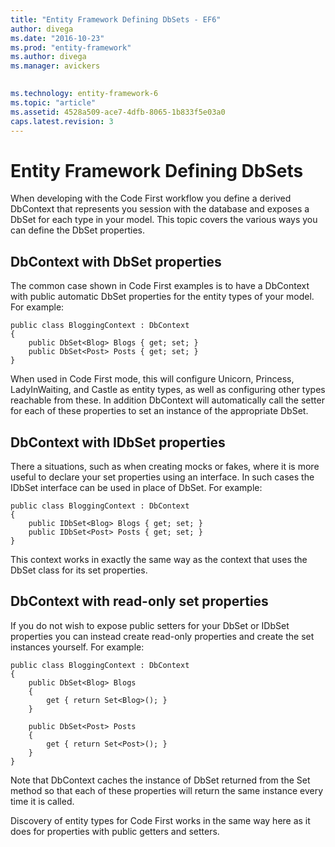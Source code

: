 ```yaml
---
title: "Entity Framework Defining DbSets - EF6"
author: divega
ms.date: "2016-10-23"
ms.prod: "entity-framework"
ms.author: divega
ms.manager: avickers
 

ms.technology: entity-framework-6
ms.topic: "article"
ms.assetid: 4528a509-ace7-4dfb-8065-1b833f5e03a0
caps.latest.revision: 3
---
```

# Entity Framework Defining DbSets
When developing with the Code First workflow you define a derived DbContext that represents you session with the database and exposes a DbSet for each type in your model. This topic covers the various ways you can define the DbSet properties.  
  
## DbContext with DbSet properties  
  
The common case shown in Code First examples is to have a DbContext with public automatic DbSet properties for the entity types of your model. For example:  
  
```  
public class BloggingContext : DbContext 
{ 
    public DbSet<Blog> Blogs { get; set; } 
    public DbSet<Post> Posts { get; set; } 
}
```  
  
When used in Code First mode, this will configure Unicorn, Princess, LadyInWaiting, and Castle as entity types, as well as configuring other types reachable from these. In addition DbContext will automatically call the setter for each of these properties to set an instance of the appropriate DbSet.  
  
## DbContext with IDbSet properties  
  
There a situations, such as when creating mocks or fakes, where it is more useful to declare your set properties using an interface. In such cases the IDbSet interface can be used in place of DbSet. For example:  
  
```  
public class BloggingContext : DbContext 
{ 
    public IDbSet<Blog> Blogs { get; set; } 
    public IDbSet<Post> Posts { get; set; } 
}
```  
  
This context works in exactly the same way as the context that uses the DbSet class for its set properties.  
  
## DbContext with read-only set properties  
  
If you do not wish to expose public setters for your DbSet or IDbSet properties you can instead create read-only properties and create the set instances yourself. For example:  
  
```  
public class BloggingContext : DbContext 
{ 
    public DbSet<Blog> Blogs 
    { 
        get { return Set<Blog>(); } 
    } 
 
    public DbSet<Post> Posts 
    { 
        get { return Set<Post>(); } 
    } 
}
```  
  
Note that DbContext caches the instance of DbSet returned from the Set method so that each of these properties will return the same instance every time it is called.  
  
Discovery of entity types for Code First works in the same way here as it does for properties with public getters and setters.  
  